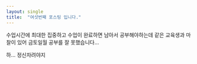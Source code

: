 ```yaml
---
layout: single
title:  "여섯번째 포스팅 입니다."
---
```


수업시간에 최대한 집중하고
수업이 완료하면 남아서 공부해야하는데
같은 교육생과 마찰이 있어 
금토일월 공부를 잘 못했습니다...

하... 정신차려야지

